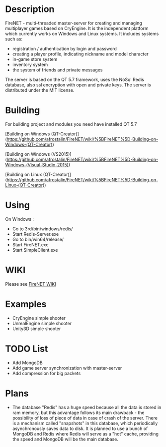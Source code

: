 # Description
FireNET - multi-threaded master-server for creating and managing multiplayer games based on CryEngine. 
It is the independent platform which currently works on Windows and Linux systems. 
It includes systems such as: 
* registration / authentication by login and password
* creating a player profile, indicating nickname and model character
* in-game store system
* inventory system
* the system of friends and private messages

The server is based on the QT 5.7 framework, uses the NoSql Redis database, also ssl encryption with open and private keys.
The server is distributed under the MIT license.

# Building
For building project and modules you need have installed QT 5.7

[Building on Windows (QT-Creator)] (https://github.com/afrostalin/FireNET/wiki/%5BFireNET%5D-Building-on-Windows-(QT-Creator))

[Building on Windows (VS2015)] (https://github.com/afrostalin/FireNET/wiki/%5BFireNET%5D-Building-on-Windows-(Visual-Studio-2015))

[Building on Linux (QT-Creator)] (https://github.com/afrostalin/FireNET/wiki/%5BFireNET%5D-Building-on-Linux-(QT-Creator))

# Using

On Windows :

* Go to 3rd/bin/windows/redis/
* Start Redis-Server.exe
* Go to bin/win64/release/
* Start FireNET.exe
* Start SimpleClient.exe

# WIKI
Please see [FireNET WIKI](https://github.com/afrostalin/FireNET/wiki)

# Examples

* CryEngine simple shooter
* UnrealEngine simple shooter
* Unity3D simple shooter 

# TODO List

* Add MongoDB
* Add game server synchronization with master-server
* Add compression for big packets 

# Plans

* The database "Redis" has a huge speed because all the data is stored in ram memory, but this advantage follows its main drawback - the possibility of loss of piece of data in case of crash of the server. There is a mechanism called "snapshots" in this database, which periodically asynchronously saves data to disk. It is planned to use a bunch of MongoDB and Redis where Redis will serve as a "hot" cache, providing the speed and MongoDB will be the main database.
